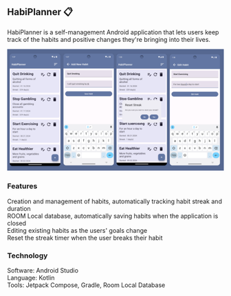 ## HabiPlanner 📋

HabiPlanner is a self-management Android application that lets users keep track of the habits and positive changes they're bringing into their lives.

![image](images/HabiPlanner.png)

### Features

Creation and management of habits, automatically tracking habit streak and duration<br>
ROOM Local database, automatically saving habits when the application is closed<br>
Editing existing habits as the users' goals change<br>
Reset the streak timer when the user breaks their habit<br>

### Technology

Software: Android Studio<br>
Language: Kotlin<br>
Tools: Jetpack Compose, Gradle, Room Local Database

